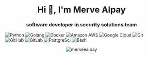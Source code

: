 
<h1 align="center">Hi 👋, I'm Merve Alpay</h1>
<h3 align="center">software developer in security solutions team</h3>


![Python](https://img.shields.io/badge/-Python-black?style=flat-square&logo=Python)
![Golang](https://img.shields.io/badge/-Golang-black?style=flat-square&logo=go)
![Docker](https://img.shields.io/badge/-Docker-black?style=flat-square&logo=docker)
![Amazon AWS](https://img.shields.io/badge/Amazon%20AWS-black?style=flat-square&logo=amazon-aws)
![Google Cloud](https://img.shields.io/badge/Google%20Cloud-black?style=flat-square&logo=google-cloud)
![Git](https://img.shields.io/badge/-Git-black?style=flat-square&logo=git)
![GitHub](https://img.shields.io/badge/-GitHub-black?style=flat-square&logo=github)
![GitLab](https://img.shields.io/badge/-GitLab-black?style=flat-square&logo=gitlab)
![PostgreSql](https://img.shields.io/badge/-PostgreSQL-black?style=flat-square&=PostgreSQL)
![Bash](https://img.shields.io/badge/-Bash-black?style=flat-square&logo=gnu-bash)
<p align="center"><img align="center" src="https://github-readme-statsv2.vercel.app/api?username=merveealpay&show_icons=true&theme=tokyonight&include_all_commits=true&count_private=true" alt="merveealpay" /></p>

